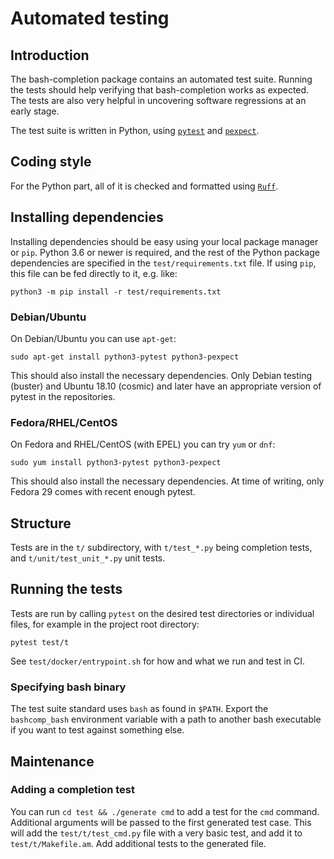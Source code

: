 # Automated testing

## Introduction

The bash-completion package contains an automated test suite. Running the tests
should help verifying that bash-completion works as expected. The tests are also
very helpful in uncovering software regressions at an early stage.

The test suite is written in Python, using [`pytest`](https://pytest.org/) and
[`pexpect`](https://pexpect.readthedocs.io/).

## Coding style

For the Python part, all of it is checked and formatted using
[`Ruff`](https://docs.astral.sh/ruff/).

## Installing dependencies

Installing dependencies should be easy using your local package manager or
`pip`. Python 3.6 or newer is required, and the rest of the Python package
dependencies are specified in the `test/requirements.txt` file. If using `pip`,
this file can be fed directly to it, e.g. like:

```shell
python3 -m pip install -r test/requirements.txt
```

### Debian/Ubuntu

On Debian/Ubuntu you can use `apt-get`:

```shell
sudo apt-get install python3-pytest python3-pexpect
```

This should also install the necessary dependencies. Only Debian testing
(buster) and Ubuntu 18.10 (cosmic) and later have an appropriate version of
pytest in the repositories.

### Fedora/RHEL/CentOS

On Fedora and RHEL/CentOS (with EPEL) you can try `yum` or `dnf`:

```shell
sudo yum install python3-pytest python3-pexpect
```

This should also install the necessary dependencies. At time of writing, only
Fedora 29 comes with recent enough pytest.

## Structure

Tests are in the `t/` subdirectory, with `t/test_*.py` being completion tests,
and `t/unit/test_unit_*.py` unit tests.

## Running the tests

Tests are run by calling `pytest` on the desired test directories or individual
files, for example in the project root directory:

```shell
pytest test/t
```

See `test/docker/entrypoint.sh` for how and what we run and test in CI.

### Specifying bash binary

The test suite standard uses `bash` as found in `$PATH`. Export the
`bashcomp_bash` environment variable with a path to another bash executable if
you want to test against something else.

## Maintenance

### Adding a completion test

You can run `cd test && ./generate cmd` to add a test for the `cmd` command.
Additional arguments will be passed to the first generated test case. This will
add the `test/t/test_cmd.py` file with a very basic test, and add it to
`test/t/Makefile.am`. Add additional tests to the generated file.
